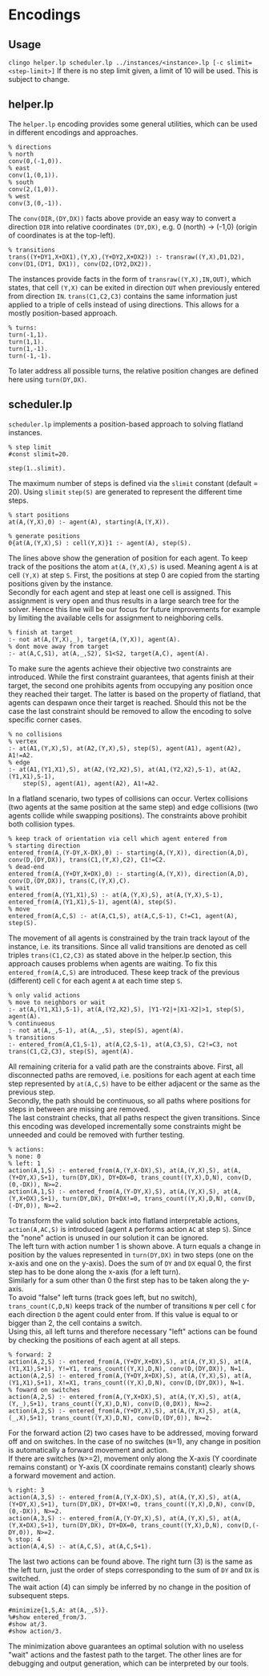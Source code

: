 # Encodings

## Usage
`clingo helper.lp scheduler.lp ../instances/<instance>.lp [-c slimit=<step-limit>]`
If there is no step limit given, a limit of 10 will be used. This is subject to change.

## helper.lp
The `helper.lp` encoding provides some general utilities, which can be used in different encodings and approaches.
```
% directions
% north
conv(0,(-1,0)).
% east
conv(1,(0,1)).
% south
conv(2,(1,0)).
% west
conv(3,(0,-1)).
```
The `conv(DIR,(DY,DX))` facts above provide an easy way to convert a direction `DIR` into relative coordinates `(DY,DX)`, e.g. 0 (north) -> (-1,0) (origin of coordinates is at the top-left).

```
% transitions
trans((Y+DY1,X+DX1),(Y,X),(Y+DY2,X+DX2)) :- transraw((Y,X),D1,D2), conv(D1,(DY1, DX1)), conv(D2,(DY2,DX2)).
```
The instances provide facts in the form of `transraw((Y,X),IN,OUT)`, which states, that cell `(Y,X)` can be exited in direction `OUT` when previously entered from direction `IN`. `trans(C1,C2,C3)` contains the same information just applied to a triple of cells instead of using directions. This allows for a mostly position-based approach.

```
% turns:
turn(-1,1).
turn(1,1).
turn(1,-1).
turn(-1,-1).
```
To later address all possible turns, the relative position changes are defined here using `turn(DY,DX)`. 

## scheduler.lp
`scheduler.lp` implements a position-based approach to solving flatland instances.
```
% step limit
#const slimit=20.

step(1..slimit).
```
The maximum number of steps is defined via the `slimit` constant (default = 20). Using `slimit` `step(S)` are generated to represent the different time steps.

```
% start positions
at(A,(Y,X),0) :- agent(A), starting(A,(Y,X)).

% generate positions
0{at(A,(Y,X),S) : cell(Y,X)}1 :- agent(A), step(S).
```
The lines above show the generation of position for each agent. To keep track of the positions the atom `at(A,(Y,X),S)` is used. Meaning agent `A` is at cell `(Y,X)` at step `S`. First, the positions at step 0 are copied from the starting positions given by the instance.    
Secondly for each agent and step at least one cell is assigned. This assignment is very open and thus results in a large search tree for the solver. Hence this line will be our focus for future improvements for example by limiting the available cells for assignment to neighboring cells.

```
% finish at target
:- not at(A,(Y,X),_), target(A,(Y,X)), agent(A).
% dont move away from target
:- at(A,C,S1), at(A,_,S2), S1<S2, target(A,C), agent(A).
```
To make sure the agents achieve their objective two constraints are introduced. While the first constraint guarantees, that agents finish at their target, the second one prohibits agents from occupying any position once they reached their target. The latter is based on the property of flatland, that agents can despawn once their target is reached. Should this not be the case the last constraint should be removed to allow the encoding to solve specific corner cases.

```
% no collisions
% vertex
:- at(A1,(Y,X),S), at(A2,(Y,X),S), step(S), agent(A1), agent(A2), A1!=A2.
% edge
:- at(A1,(Y1,X1),S), at(A2,(Y2,X2),S), at(A1,(Y2,X2),S-1), at(A2,(Y1,X1),S-1),
	step(S), agent(A1), agent(A2), A1!=A2.
```
In a flatland scenario, two types of collisions can occur. Vertex collisions (two agents at the same position at the same step) and edge collisions (two agents collide while swapping positions). The constraints above prohibit both collision types.

```
% keep track of orientation via cell which agent entered from
% starting direction
entered_from(A,(Y-DY,X-DX),0) :- starting(A,(Y,X)), direction(A,D), conv(D,(DY,DX)), trans(C1,(Y,X),C2), C1!=C2.
% dead-end
entered_from(A,(Y+DY,X+DX),0) :- starting(A,(Y,X)), direction(A,D), conv(D,(DY,DX)), trans(C,(Y,X),C).
% wait
entered_from(A,(Y1,X1),S) :- at(A,(Y,X),S), at(A,(Y,X),S-1), entered_from(A,(Y1,X1),S-1), agent(A), step(S).
% move
entered_from(A,C,S) :- at(A,C1,S), at(A,C,S-1), C!=C1, agent(A), step(S).
```
The movement of all agents is constrained by the train track layout of the instance, i.e. its transitions. Since all valid transitions are denoted as cell triples `trans(C1,C2,C3)` as stated above in the helper.lp section, this approach causes problems when agents are waiting. To fix this `entered_from(A,C,S)` are introduced. These keep track of the previous (different) cell `C` for each agent `A` at each time step `S`.

```
% only valid actions
% move to neighbors or wait
:- at(A,(Y1,X1),S-1), at(A,(Y2,X2),S), |Y1-Y2|+|X1-X2|>1, step(S), agent(A). 
% continueous
:- not at(A,_,S-1), at(A,_,S), step(S), agent(A).
% transitions
:- entered_from(A,C1,S-1), at(A,C2,S-1), at(A,C3,S), C2!=C3, not trans(C1,C2,C3), step(S), agent(A).
```
All remaining criteria for a valid path are the constraints above. First, all disconnected paths are removed, i.e. positions for each agent at each time step represented by `at(A,C,S)` have to be either adjacent or the same as the previous step.   
Secondly, the path should be continuous, so all paths where positions for steps in between are missing are removed.    
The last constraint checks, that all paths respect the given transitions. Since this encoding was developed incrementally some constraints might be unneeded and could be removed with further testing.

```
% actions:
% none: 0
% left: 1
action(A,1,S) :- entered_from(A,(Y,X-DX),S), at(A,(Y,X),S), at(A,(Y+DY,X),S+1), turn(DY,DX), DY+DX=0, trans_count((Y,X),D,N), conv(D,(0,-DX)), N>=2.
action(A,1,S) :- entered_from(A,(Y-DY,X),S), at(A,(Y,X),S), at(A,(Y,X+DX),S+1), turn(DY,DX), DY+DX!=0, trans_count((Y,X),D,N), conv(D,(-DY,0)), N>=2.
```
To transform the valid solution back into flatland interpretable actions, `action(A,AC,S)` is introduced (agent `A` performs action `AC` at step `S`). Since the "none" action is unused in our solution it can be ignored.    
The left turn with action number 1 is shown above. A turn equals a change in position by the values represented in `turn(DY,DX)` in two steps (one on the x-axis and one on the y-axis). Does the sum of `DY` and `DX` equal 0, the first step has to be done along the x-axis (for a left turn).   
Similarly for a sum other than 0 the first step has to be taken along the y-axis.    
To avoid "false" left turns (track goes left, but no switch), `trans_count(C,D,N)` keeps track of the number of transitions `N` per cell `C` for each direction `D` the agent could enter from. If this value is equal to or bigger than 2, the cell contains a switch.    
Using this, all left turns and therefore necessary "left" actions can be found by checking the positions of each agent at all steps.

```
% forward: 2
action(A,2,S) :- entered_from(A,(Y+DY,X+DX),S), at(A,(Y,X),S), at(A,(Y1,X1),S+1), Y!=Y1, trans_count((Y,X),D,N), conv(D,(DY,DX)), N=1.
action(A,2,S) :- entered_from(A,(Y+DY,X+DX),S), at(A,(Y,X),S), at(A,(Y1,X1),S+1), X!=X1, trans_count((Y,X),D,N), conv(D,(DY,DX)), N=1.
% foward on switches
action(A,2,S) :- entered_from(A,(Y,X+DX),S), at(A,(Y,X),S), at(A,(Y,_),S+1), trans_count((Y,X),D,N), conv(D,(0,DX)), N>=2.
action(A,2,S) :- entered_from(A,(Y+DY,X),S), at(A,(Y,X),S), at(A,(_,X),S+1), trans_count((Y,X),D,N), conv(D,(DY,0)), N>=2.
```
For the forward action (2) two cases have to be addressed, moving forward off and on switches. In the case of no switches (`N`=1), any change in position is automatically a forward movement and action.     
If there are switches (`N`>=2), movement only along the X-axis (Y coordinate remains constant) or Y-axis (X coordinate remains constant) clearly shows a forward movement and action.

```
% right: 3
action(A,3,S) :- entered_from(A,(Y,X-DX),S), at(A,(Y,X),S), at(A,(Y+DY,X),S+1), turn(DY,DX), DY+DX!=0, trans_count((Y,X),D,N), conv(D,(0,-DX)), N>=2.
action(A,3,S) :- entered_from(A,(Y-DY,X),S), at(A,(Y,X),S), at(A,(Y,X+DX),S+1), turn(DY,DX), DY+DX=0, trans_count((Y,X),D,N), conv(D,(-DY,0)), N>=2.
% stop: 4
action(A,4,S) :- at(A,C,S), at(A,C,S+1). 
```
The last two actions can be found above. The right turn (3) is the same as the left turn, just the order of steps corresponding to the sum of `DY` and `DX` is switched.     
The wait action (4) can simply be inferred by no change in the position of subsequent steps.

```
#minimize{1,S,A: at(A,_,S)}.
%#show entered_from/3.
#show at/3.
#show action/3.
```
The minimization above guarantees an optimal solution with no useless "wait" actions and the fastest path to the target. The other lines are for debugging and output generation, which can be interpreted by our tools.
